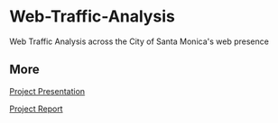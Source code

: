 # Web-Traffic-Analysis
Web Traffic Analysis across the City of Santa Monica's web presence
## More
[Project Presentation](Gaonkar_Newalkar_CS6053Presentation.pdf)

[Project Report](Project_Report.pdf)
